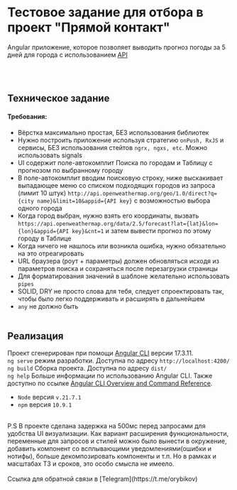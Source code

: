# Тестовое задание для отбора в проект "Прямой контакт"
Angular приложение, которое позволяет выводить прогноз погоды за 5 дней для города с использованием [API](https://openweathermap.org/forecast5)

<br><br>

## Техническое задание
#### Требования:
* Вёрстка максимально простая, БЕЗ использования библиотек
* Нужно построить приложение используя стратегию `onPush, RxJS` и сервисы, БЕЗ использования стейтов `ngrx, ngxs, etc`. Можно использовать signals
* UI содержит поле-автокомплит Поиска по городам и Таблицу с прогнозом по выбранному городу
* В поле-автокомплит вводим поисковую строку, ниже выскакивает выпадающее меню со списком подходящих городов из запроса (лимит 10 штук) `http://api.openweathermap.org/geo/1.0/direct?q={city name}&limit=10&appid={API key}` с возможностью выбора одного города
* Когда город выбран, нужно взять его координаты, вызвать `https://api.openweathermap.org/data/2.5/forecast?lat={lat}&lon={lon}&appid={API key}&cnt=1` и затем вывеcти прогноз по этому городу в Таблице
* Когда ничего не нашлось или возникла ошибка, нужно обязательно на это отреагировать
* URL браузера (роут + параметры) должен обновляться исходя из параметров поиска и  сохраняться после перезагрузки страницы
* Для форматирования значений в шаблоне желательно использовать `pipes`
* SOLID, DRY не просто слова для тебя, следует спроектировать так, чтобы было легко поддерживать и расширять в дальнейшем
* `any` не должно быть
<br><br>

## Реализация
Проект сгенерирован при помощи [Angular CLI](https://github.com/angular/angular-cli) версии 17.3.11.
<br>
`ng serve` режим разработки. Доступна по адресу `http://localhost:4200/`
<br>
`ng build` Сборка проекта. Доступна по адресу `dist/`
<br>
`ng help` Больше информации по использованию Angular CLI. Также доступно по ссылке [Angular CLI Overview and Command Reference](https://angular.io/cli).
<br>
* `Node` версия `v.21.7.1`
* `npm` версия `10.9.1`
<br>
P.S В проекте сделана задержка на 500мс перед запросами для удобства UI визуализации. Как вариант расширения функциональности, переменные для запросов и стилей можно было вынести в окружение, добавить компонент со всплывающими уведомлениями(ошибки и нотифы), больше декомпозировать компоненты и т.п. Но в рамках и масштабах ТЗ и сроков, это особо смысла не имеело.
<br>
<br> Ссылка для обратной связи в [Telegram](https://t.me/orybikov)